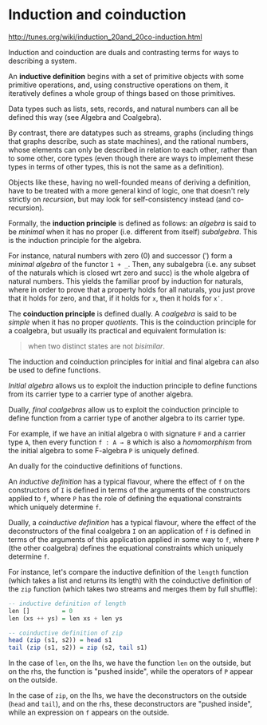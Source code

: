 # Induction and coinduction

http://tunes.org/wiki/induction_20and_20co-induction.html

Induction and coinduction are duals and contrasting terms for ways to describing a system.

An **inductive definition** begins with a set of primitive objects with some primitive operations, and, using constructive operations on them, it iteratively defines a whole group of things based on those primitives.

Data types such as lists, sets, records, and natural numbers can all be defined this way (see Algebra and Coalgebra).

By contrast, there are datatypes such as streams, graphs (including things that graphs describe, such as state machines), and the rational numbers, whose elements can only be described in relation to each other, rather than to some other, core types (even though there are ways to implement these types in terms of other types, this is not the same as a definition).

Objects like these, having no well-founded means of deriving a definition, have to be treated with a more general kind of logic, one that doesn't rely strictly on *recursion*, but may look for self-consistency instead (and co-recursion).

Formally, the **induction principle** is defined as follows: an *algebra* is said to be *minimal* when it has no proper (i.e. different from itself) *subalgebra*. This is the induction principle for the algebra.

For instance, natural numbers with zero (0) and successor (ʹ) form a *minimal algebra* of the functor `1 + _`. Then, any subalgebra (i.e. any subset of the naturals which is closed wrt zero and succ) is the whole algebra of natural numbers. This yields the familiar proof by induction for naturals, where in order to prove that a property holds for all naturals, you just prove that it holds for zero, and that, if it holds for `x`, then it holds for `xʹ`.

The **coinduction principle** is defined dually. A *coalgebra* is said to be *simple* when it has no proper *quotients*. This is the coinduction principle for a coalgebra, but usually its practical and equivalent formulation is:
>when two distinct states are not *bisimilar*.

The induction and coinduction principles for initial and final algebra can also be used to define functions.

*Initial algebra* allows us to exploit the induction principle to define functions from its carrier type to a carrier type of another algebra.

Dually, *final coalgebras* allow us to exploit the coinduction principle to define function from a carrier type of another algebra to its carrier type.

For example, if we have an initial algebra `O` with signature `F` and a carrier type `A`, then every function `f : A → B` which is also a *homomorphism* from the initial algebra to some F-algebra `P` is uniquely defined.

An dually for the coinductive definitions of functions.

An *inductive definition* has a typical flavour, where the effect of `f` on the constructors of `I` is defined in terms of the arguments of the constructors applied to `f`, where `P` has the role of defining the equational constraints which uniquely determine `f`.

Dually, a *coinductive definition* has a typical flavour, where the effect of the deconstructors of the final coalgebra `I` on an application of `f` is defined in terms of the arguments of this application applied in some way to `f`, where `P` (the other coalgebra) defines the equational constraints which uniquely determine `f`.

For instance, let's compare the inductive definition of the `length` function (which takes a list and returns its length) with the coinductive definition of the `zip` function (which takes two streams and merges them by full shuffle):

```hs
-- inductive definition of length
len []         = 0
len (xs ++ ys) = len xs + len ys

-- coinductive definition of zip
head (zip (s1, s2)) = head s1
tail (zip (s1, s2)) = zip (s2, tail s1)
```

In the case of `len`, on the lhs, we have the function `len` on the outside, but on the rhs, the function is "pushed inside", while the operators of `P` appear on the outside.

In the case of `zip`, on the lhs, we have the deconstructors on the outside (`head` and `tail`), and on the rhs, these deconstructors are "pushed inside", while an expression on `f` appears on the outside.

